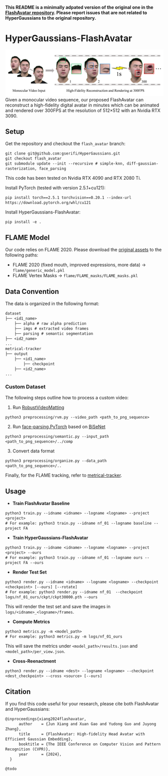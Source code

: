 **This README is a minimally adpated version of the original one in the [FlashAvatar repository](https://github.com/USTC3DV/FlashAvatar-code). Please report issues that are not related to HyperGaussians to the original repository.**

# HyperGaussians-FlashAvatar
![teaser](exhibition/teaser.png)
Given a monocular video sequence, our proposed FlashAvatar can reconstruct a high-fidelity digital avatar in minutes which can be animated and rendered over 300FPS at the resolution of 512×512 with an Nvidia RTX 3090.

## Setup

Get the repository and checkout the `flash_avatar` branch:
```shell
git clone git@github.com:gserifi/HyperGaussians.git
git checkout flash_avatar
git submodule update --init --recursive # simple-knn, diff-gaussian-rasterization, face_parsing
```

This code has been tested on Nvidia RTX 4090 and RTX 2080 Ti. 

Install PyTorch (tested with version 2.5.1+cu121):
```shell
pip install torch==2.5.1 torchvision==0.20.1 --index-url https://download.pytorch.org/whl/cu121
```
Install HyperGaussians-FlashAvatar:

```shell
pip install -e .
```

## FLAME Model

Our code relies on FLAME 2020. Please download the [original assets](https://flame.is.tue.mpg.de/download.php) to the following paths:
- FLAME 2020 (fixed mouth, improved expressions, more data) -> `flame/generic_model.pkl`
- FLAME Vertex Masks -> `flame/FLAME_masks/FLAME_masks.pkl`

## Data Convention
The data is organized in the following format:
```
dataset
├── <id1_name>
    ├── alpha # raw alpha prediction
    ├── imgs # extracted video frames
    ├── parsing # semantic segmentation
├── <id2_name>
...
metrical-tracker
├── output
    ├── <id1_name>
        ├── checkpoint
    ├── <id2_name>
...
```

### Custom Dataset

The following steps outline how to process a custom video:

1. Run [RobustVideoMatting](https://github.com/PeterL1n/RobustVideoMatting)
```shell
python3 preprocessing/rvm.py --video_path <path_to_png_sequence>
```
2. Run [face-parsing.PyTorch](https://github.com/zllrunning/face-parsing.PyTorch) based on [BiSeNet](https://github.com/CoinCheung/BiSeNet)
```shell
python3 preprocessing/semantic.py --input_path <path_to_png_sequence>/../comp
```
3. Convert data format
```shell
python3 preprocessing/organize.py --data_path <path_to_png_sequence>/..
```

Finally, for the FLAME tracking, refer to [metrical-tracker](https://github.com/Zielon/metrical-tracker).

## Usage
- **Train FlashAvatar Baseline**
```shell
python3 train.py --idname <idname> --logname <logname> --project <project>
# For example: python3 train.py --idname nf_01 --logname baseline --project FA
```

- **Train HyperGaussians-FlashAvatar**
```shell
python3 train.py --idname <idname> --logname <logname> --project <project> --ours
# For example: python3 train.py --idname nf_01 --logname ours --project FA --ours
```

- **Render Test Set**
```shell
python3 render.py --idname <idname> --logname <logname> --checkpoint <checkpoint> [--ours] [--rotate]
# For example: python3 render.py --idname nf_01  --checkpoint logs/nf_01_ours/ckpt/ckpt30000.pth --ours
```

This will render the test set and save the images in `logs/<idname>_<logname>/frames`.

- **Compute Metrics**
```shell
python3 metrics.py -m <model_path>
# For example: python3 metrics.py -m logs/nf_01_ours
```

This will save the metrics under `<model_path>/results.json` and `<model_path>/per_view.json`.

- **Cross-Reenactment**
```shell
python3 render.py --idname <dest> --logname <logname> --checkpoint <dest_checkpoint> --cross <source> [--ours]
```

## Citation
If you find this code useful for your research, please cite both FlashAvatar and HyperGaussians:
```
@inproceedings{xiang2024flashavatar,
      author    = {Jun Xiang and Xuan Gao and Yudong Guo and Juyong Zhang},
      title     = {FlashAvatar: High-fidelity Head Avatar with Efficient Gaussian Embedding},
      booktitle = {The IEEE Conference on Computer Vision and Pattern Recognition (CVPR)},
      year      = {2024},
  }
```

```
@todo
```